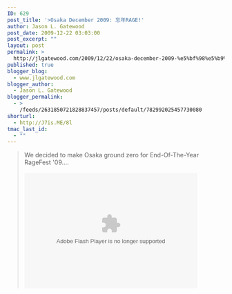 ```yaml
---
ID: 629
post_title: '>Osaka December 2009: 忘年RAGE!'
author: Jason L. Gatewood
post_date: 2009-12-22 03:03:00
post_excerpt: ""
layout: post
permalink: >
  http://jlgatewood.com/2009/12/22/osaka-december-2009-%e5%bf%98%e5%b9%b4rage/
published: true
blogger_blog:
  - www.jlgatewood.com
blogger_author:
  - Jason L. Gatewood
blogger_permalink:
  - >
    /feeds/2631850721828837457/posts/default/782992025457730080
shorturl:
  - http://J7is.ME/8l
tmac_last_id:
  - ""
---
```

>We decided to make Osaka ground zero for End-Of-The-Year RageFest '09....<br /><br /><embed type="application/x-shockwave-flash" src="http://picasaweb.google.com/s/c/bin/slideshow.swf" width="400" height="267" flashvars="host=picasaweb.google.com&hl=en_US&feat=flashalbum&RGB=0x000000&feed=http%3A%2F%2Fpicasaweb.google.com%2Fdata%2Ffeed%2Fapi%2Fuser%2Fjlgatewood%2Falbumid%2F5417588645530679697%3Falt%3Drss%26kind%3Dphoto%26hl%3Den_US" pluginspage="http://www.macromedia.com/go/getflashplayer"></embed>
